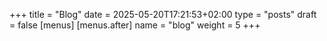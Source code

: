 +++
title = "Blog"
date = 2025-05-20T17:21:53+02:00
type = "posts"
draft = false
[menus]
[menus.after]
    name = "blog"
    weight = 5
+++
